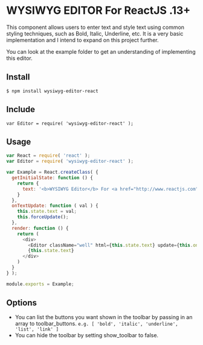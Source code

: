 # WYSIWYG EDITOR For ReactJS .13+

This component allows users to enter text and style text using common styling techniques, such as Bold, Italic, Underline, etc. It is a very basic implementation and I intend to expand on this project further.

You can look at the example folder to get an understanding of implementing this editor.

## Install

```
$ npm install wysiwyg-editor-react
```

## Include

```
var Editor = require( 'wysiwyg-editor-react' );
```

## Usage

```javascript
var React = require( 'react' );
var Editor = require( 'wysiwyg-editor-react' );

var Example = React.createClass( {
  getInitialState: function () {
    return {
      text: '<b>WYSIWYG Editor</b> For <a href="http://www.reactjs.com">ReactJS</a>.'
    }
  },
  onTextUpdate: function ( val ) {
    this.state.text = val;
    this.forceUpdate();
  },
  render: function () {
    return (
      <div>
        <Editor className="well" html={this.state.text} update={this.onTextUpdate} />
        {this.state.text}
      </div>
    )
  }
} );

module.exports = Example;
```

## Options

* You can list the buttons you want shown in the toolbar by passing in an array to toolbar_buttons.
```e.g. [ 'bold', 'italic', 'underline', 'list', 'link' ] ```
* You can hide the toolbar by setting show_toolbar to false.
